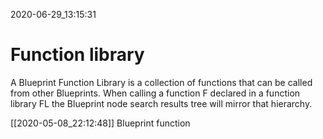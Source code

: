 2020-06-29_13:15:31

# Function library

A Blueprint Function Library is a collection of functions that can be called from other Blueprints.
When calling a function F declared in a function library FL the Blueprint node search results tree will mirror that hierarchy.


[[2020-05-08_22:12:48]] Blueprint function